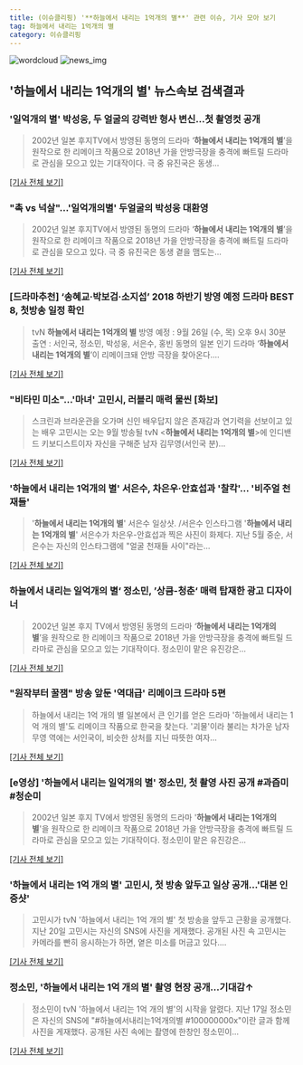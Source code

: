 ```yaml
---
title: (이슈클리핑) '**하늘에서 내리는 1억개의 별**' 관련 이슈, 기사 모아 보기
tag: 하늘에서 내리는 1억개의 별
category: 이슈클리핑
---
```

![wordcloud](https://s3.ap-northeast-2.amazonaws.com/lyrics101-wordcloud/2018-08-23-c2e69cb3-62fc-4e5f-a3a8-0d9c86c4bfcb.png)
![news_img](https://user-images.githubusercontent.com/42597476/44507050-1206f400-a6e4-11e8-8d98-7ffbfebb353f.png)
## **'**하늘에서 내리는 1억개의 별**'** 뉴스속보 검색결과
### '일억개의 별' 박성웅, 두 얼굴의 강력반 형사 변신…첫 촬영컷 공개

>2002년 일본 후지TV에서 방영된 동명의 드라마 ‘**하늘에서 내리는 1억개의 별**’을 원작으로 한 리메이크 작품으로 2018년 가을 안방극장을 충격에 빠트릴 드라마로 관심을 모으고 있는 기대작이다. 극 중 유진국은 동생...

[[기사 전체 보기]](http://biz.heraldcorp.com/view.php?ud=201808230800177445561_1)

### "촉 vs 넉살"…'일억개의별' 두얼굴의 박성웅 대환영

>2002년 일본 후지TV에서 방영된 동명의 드라마 ‘**하늘에서 내리는 1억개의 별**’을 원작으로 한 리메이크 작품으로 2018년 가을 안방극장을 충격에 빠트릴 드라마로 관심을 모으고 있다. 극 중 유진국은 동생 곁을 맴도는...

[[기사 전체 보기]](http://isplus.live.joins.com/news/article/aid.asp?aid=22502640)

### [드라마추천] ‘송혜교·박보검·소지섭’ 2018 하반기 방영 예정 드라마 BEST 8, 첫방송 일정 확인

>tvN **하늘에서 내리는 1억개의 별** 방영 예정 : 9월 26일 (수, 목) 오후 9시 30분 출연 : 서인국, 정소민, 박성웅, 서은수, 홍빈 동명의 일본 인기 드라마 ‘**하늘에서 내리는 1억개의 별**’이 리메이크돼 안방 극장을 찾아온다....

[[기사 전체 보기]](http://famtimes.co.kr/news/view/55314)

### "비타민 미소"…'마녀' 고민시, 러블리 매력 물씬 [화보]

>스크린과 브라운관을 오가며 신인 배우답지 않은 존재감과 연기력을 선보이고 있는 배우 고민시는 오는 9월 방송될 tvN <**하늘에서 내리는 1억개의 별**>에 인디밴드 키보디스트이자 자신을 구해준 남자 김무영(서인국 분)...

[[기사 전체 보기]](http://sports.chosun.com/news/ntype.htm?id=201808220100195810014987&servicedate=20180822)

### '**하늘에서 내리는 1억개의 별**' 서은수, 차은우·안효섭과 '찰칵'… '비주얼 천재들'

>'**하늘에서 내리는 1억개의 별**' 서은수 일상샷. /서은수 인스타그램  '**하늘에서 내리는 1억개의 별**' 서은수가 차은우-안효섭과 찍은 사진이 화제다. 지난 5월 중순, 서은수는 자신의 인스타그램에 "얼굴 천재들 사이"라는...

[[기사 전체 보기]](http://www.kyeongin.com/main/view.php?key=20180822001438443)

### 하늘에서 내리는 일억개의 별‘ 정소민, ’상큼-청춘‘ 매력 탑재한 광고 디자이너

>2002년 일본 후지 TV에서 방영된 동명의 드라마 ‘**하늘에서 내리는 1억개의 별**’을 원작으로 한 리메이크 작품으로 2018년 가을 안방극장을 충격에 빠트릴 드라마로 관심을 모으고 있는 기대작이다. 정소민이 맡은 유진강은...

[[기사 전체 보기]](http://www.kookje.co.kr/news2011/asp/newsbody.asp?code=0500&key=20180822.99099009772)

### "원작부터 꿀잼" 방송 앞둔 '역대급' 리메이크 드라마 5편

>하늘에서 내리는 1억 개의 별 일본에서 큰 인기를 얻은 드라마 '하늘에서 내리는 1억 개의 별'도 리메이크 작품으로 한국을 찾는다. '괴물'이라 불리는 차가운 남자 무영 역에는 서인국이, 비슷한 상처를 지닌 따뜻한 여자...

[[기사 전체 보기]](http://www.insight.co.kr/news/172071)

### [e영상] '하늘에서 내리는 일억개의 별' 정소민, 첫 촬영 사진 공개 #과즙미 #청순미

>2002년 일본 후지 TV에서 방영된 동명의 드라마 '**하늘에서 내리는 1억개의 별**'을 원작으로 한 리메이크 작품으로 2018년 가을 안방극장을 충격에 빠트릴 드라마로 관심을 모으고 있는 기대작이다. 정소민이 맡은 유진강은...

[[기사 전체 보기]](http://enews24.tving.com/news/article.asp?nsID=1298827)

### '하늘에서 내리는 1억 개의 별' 고민시, 첫 방송 앞두고 일상 공개…'대본 인증샷'

>고민시가 tvN '하늘에서 내리는 1억 개의 별' 첫 방송을 앞두고 근황을 공개했다. 지난 20일 고민시는 자신의 SNS에 사진을 게재했다. 공개된 사진 속 고민시는 카메라를 빤히 응시하는가 하면, 옅은 미소를 머금고 있다....

[[기사 전체 보기]](http://www.topstarnews.net/news/articleView.html?idxno=467838)

### 정소민, '하늘에서 내리는 1억 개의 별' 촬영 현장 공개…기대감↑

>정소민이 tvN '하늘에서 내리는 1억 개의 별'의 시작을 알렸다. 지난 17일 정소민은 자신의 SNS에 "#하늘에서내리는1억개의별 #100000000x"이란 글과 함께 사진을 게재했다. 공개된 사진 속에는 촬영에 한창인 정소민이...

[[기사 전체 보기]](http://www.topstarnews.net/news/articleView.html?idxno=466932)


